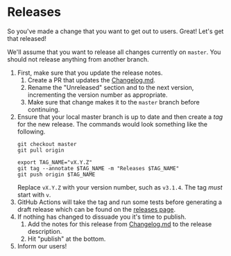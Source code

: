# Releases

So you've made a change that you want to get out to users.  Great!  Let's get that released!

We'll assume that you want to release all changes currently on `master`.  You should not release anything from another branch.

1. First, make sure that you update the release notes.
    1. Create a PR that updates the [Changelog.md](./../../Changelog.md).
    2. Rename the "Unreleased" section and to the next version, incrementing the version number as appropriate.
    3. Make sure that change makes it to the `master` branch before continuing.
2. Ensure that your local master branch is up to date and then create a _tag_ for the new release.
    The commands would look something like the following.
    ```shell
    git checkout master
    git pull origin

    export TAG_NAME="vX.Y.Z"
    git tag --annotate $TAG_NAME -m "Releases $TAG_NAME"
    git push origin $TAG_NAME
    ```
    Replace `vX.Y.Z` with your version number, such as `v3.1.4`.  The tag _must_ start with `v`.
3. GitHub Actions will take the tag and run some tests before generating a draft release which can be found on the [releases page](https://github.com/fossas/fossa-cli/releases).
4. If nothing has changed to dissuade you it's time to publish.
    1. Add the notes for this release from [Changelog.md](./../../Changelog.md) to the release description.
    2. Hit "publish" at the bottom.
5. Inform our users!

